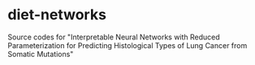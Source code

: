 # diet-networks
Source codes for "Interpretable Neural Networks with Reduced Parameterization for Predicting Histological Types of Lung Cancer from Somatic Mutations"
